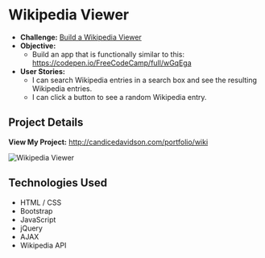 # Wikipedia Viewer

* **Challenge:** [Build a Wikipedia Viewer](https://www.freecodecamp.org/challenges/build-a-wikipedia-viewer)
* **Objective:**
  * Build an app that is functionally similar to this: https://codepen.io/FreeCodeCamp/full/wGqEga
* **User Stories:**
  * I can search Wikipedia entries in a search box and see the resulting Wikipedia entries.
  * I can click a button to see a random Wikipedia entry.
  
## Project Details

**View My Project:** http://candicedavidson.com/portfolio/wiki

![Wikipedia Viewer](http://candicedavidson.com/images/wiki-viewer.png)

## Technologies Used

* HTML / CSS
* Bootstrap
* JavaScript
* jQuery
* AJAX
* Wikipedia API




  
